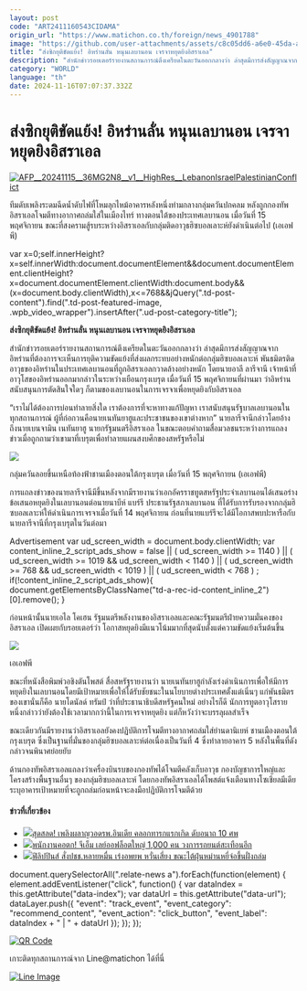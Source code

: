 ```yaml
---
layout: post
code: "ART2411160543CIDAMA"
origin_url: "https://www.matichon.co.th/foreign/news_4901788"
image: "https://github.com/user-attachments/assets/c8c05dd6-a6e0-45da-aa33-1cbe63d2f76a"
title: "ส่งซิกยุติขัดแย้ง! อิหร่านลั่น หนุนเลบานอน เจรจาหยุดยิงอิสราเอล"
description: "สำนักข่าวรอยเตอร์รายงานสถานการณ์ตึงเครียดในตะวันออกกลางว่า ล่าสุดมีการส่งสัญญาณจากอิหร่านที่ต้องการจะเห็นการยุติความขัดแย้งที่ส่งผลกระทบอย่างหนักต่อกลุ่มฮิซบอลเลาะห์ พันธมิตรติดอาวุธของอิหร่านในประเทศเลบานอนที่ถูกอิสราเอลกวาดล้างอย่างหนัก โดยนายอาลี ลารีจานี เจ้าหน้าที่อาวุโสของอิหร่านออกมากล่าวในระหว่างเยือนกรุงเบรุต เมื่อวันที่ 15 พฤศจิกายนที่ผ่านมาว่าอิหร่านสนับสนุนการตัดสินใจใดๆ ก็ตามของเลบานอนในการเจรจาเพื่อหยุดยิงกับอิสราเอล"
category: "WORLD"
language: "th"
date: 2024-11-16T07:07:37.332Z
---
```


# ส่งซิกยุติขัดแย้ง! อิหร่านลั่น หนุนเลบานอน เจรจาหยุดยิงอิสราเอล

[![](https://www.matichon.co.th/wp-content/uploads/2024/11/AFP__20241115__36MG2N8__v1__HighRes__LebanonIsraelPalestinianConflict.jpg "AFP__20241115__36MG2N8__v1__HighRes__LebanonIsraelPalestinianConflict")](https://www.matichon.co.th/wp-content/uploads/2024/11/AFP__20241115__36MG2N8__v1__HighRes__LebanonIsraelPalestinianConflict.jpg)

ทีมดับเพลิงระดมฉีดน้ำดับไฟที่โหมลุกไหม้อาคารหลังหนึ่งท่ามกลางกลุ่มควันปกคลม หลังถูกกองทัพอิสราเอลโจมตีทางอากาศถล่มใส่ในเมืองไทร์ ทางตอนใต้ของประเทศเลบานอน เมื่อวันที่ 15 พฤศจิกายน ขณะที่สงครามสู้รบระหว่างอิสราเอลกับกลุ่มติดอาวุธฮิซบอลเลาะห์ยังดำเนินต่อไป (เอเอฟพี)

var x=0;self.innerHeight?x=self.innerWidth:document.documentElement&&document.documentElement.clientHeight?x=document.documentElement.clientWidth:document.body&&(x=document.body.clientWidth),x<=768&&jQuery(".td-post-content").find(".td-post-featured-image, .wpb\_video\_wrapper").insertAfter(".ud-post-category-title");

**ส่งซิกยุติขัดแย้ง! อิหร่านลั่น หนุนเลบานอน เจรจาหยุดยิงอิสราเอล**

สำนักข่าวรอยเตอร์รายงานสถานการณ์ตึงเครียดในตะวันออกกลางว่า ล่าสุดมีการส่งสัญญาณจากอิหร่านที่ต้องการจะเห็นการยุติความขัดแย้งที่ส่งผลกระทบอย่างหนักต่อกลุ่มฮิซบอลเลาะห์ พันธมิตรติดอาวุธของอิหร่านในประเทศเลบานอนที่ถูกอิสราเอลกวาดล้างอย่างหนัก โดยนายอาลี ลารีจานี เจ้าหน้าที่อาวุโสของอิหร่านออกมากล่าวในระหว่างเยือนกรุงเบรุต เมื่อวันที่ 15 พฤศจิกายนที่ผ่านมา ว่าอิหร่านสนับสนุนการตัดสินใจใดๆ ก็ตามของเลบานอนในการเจรจาเพื่อหยุดยิงกับอิสราเอล

“เราไม่ได้ต้องการบ่อนทำลายสิ่งใด เราต้องการที่จะหาทางแก้ปัญหา เราสนับสนุนรัฐบาลเลบานอนในทุกสถานการณ์ ผู้ที่ก่อกวนคือนายเนทันยาฮูและประชาชนของเขาต่างหาก” นายลารีจานีกล่าวโดยอ้างถึงนายเบนจามิน เนทันยาฮู นายกรัฐมนตรีอิสราเอล ในขณะตอบคำถามสื่อมวลชนระหว่างการแถลงข่าวเมื่อถูกถามว่าเขามาที่เบรุตเพื่อทำลายแผนสงบศึกของสหรัฐหรือไม่

![](https://www.matichon.co.th/wp-content/uploads/2024/11/AFP__20241115__36ML7YV__v1__HighRes__LebanonIsraelPalestinianConflict.jpg)

กลุ่มควันลอยขึ้นเหนือท้องฟ้าชานเมืองตอนใต้กรุงเบรุต เมื่อวันที่ 15 พฤศจิกายน (เอเอฟพี)

การแถลงข่าวของนายลารีจานีมีขึ้นหลังจากมีรายงานว่าเอกอัครราชทูตสหรัฐประจำเลบานอนได้เสนอร่างข้อเสนอหยุดยิงในเลบานอนต่อนายนาบีห์ แบร์รี ประธานรัฐสภาเลบานอน ที่ได้รับการรับรองจากกลุ่มฮิซบอลเลาะห์ให้ดำเนินการเจรจาเมื่อวันที่ 14 พฤศจิกายน ก่อนที่นายแบร์รีจะได้มีโอกาสพบปะหารือกับนายลารีจานีที่กรุงเบรุตในวันต่อมา

Advertisement var ud\_screen\_width = document.body.clientWidth; var content\_inline\_2\_script\_ads\_show = false || ( ud\_screen\_width >= 1140 ) || ( ud\_screen\_width >= 1019 && ud\_screen\_width < 1140 ) || ( ud\_screen\_width >= 768 && ud\_screen\_width < 1019 ) || ( ud\_screen\_width < 768 ) ; if(!content\_inline\_2\_script\_ads\_show){ document.getElementsByClassName("td-a-rec-id-content\_inline\_2")\[0\].remove(); }

ก่อนหน้านั้นนายเอไล โคเฮน รัฐมนตรีพลังงานของอิสราเอลและคณะรัฐมนตรีฝ่ายความมั่นคงของอิสราเอล เปิดเผยกับรอยเตอร์ว่า โอกาสหยุดยิงมีแนวโน้มมากที่สุดนับตั้งแต่ความขัดแย้งเริ่มต้นขึ้น

![](https://www.matichon.co.th/wp-content/uploads/2024/11/AFP__20241115__36MF6EU__v1__HighRes__LebanonIsraelPalestinianConflict.jpg)

เอเอฟพี

ขณะที่หนังสือพิมพ์วอชิงตันโพสต์ สื่อสหรัฐรายงานว่า นายเนทันยาฮูกำลังเร่งดำเนินการเพื่อให้มีการหยุดยิงในเลบานอนโดยมีเป้าหมายเพื่อให้ได้รับชัยชนะในนโยบายต่างประเทศตั้งแต่เนิ่นๆ แก่พันธมิตรของเขานั่นก็คือ นายโดนัลด์ ทรัมป์ ว่าที่ประธานาธิบดีสหรัฐคนใหม่ อย่างไรก็ดี นักการทูตอาวุโสรายหนึ่งกล่าวว่ายังต้องใช้เวลามากกว่านี้ในการเจรจาหยุดยิง แต่ก็หวังว่าจะบรรลุผลสำเร็จ

ขณะเดียวกันมีรายงานว่าอิสราเอลยังคงปฏิบัติการโจมตีทางอากาศถล่มใส่ย่านดานิเยห์ ชานเมืองตอนใต้กรุงเบรุต ซึ่งเป็นฐานที่มั่นของกลุ่มฮิซบอลเลาะห์ต่อเนื่องเป็นวันที่ 4 ซึ่งทำลายอาคาร 5 หลังในพื้นที่ดังกล่าวจนพินาศย่อยยับ

ด้านกองทัพอิสราเอลแถลงว่าเครื่องบินรบของกองทัพได้โจมตีคลังเก็บอาวุธ กองบัญชาการใหญ่และโครงสร้างพื้นฐานอื่นๆ ของกลุ่มฮิซบอลเลาะห์ โดยกองทัพอิสราเอลได้โพสต์แจ้งเตือนทางโซเชียลมีเดียระบุอาคารเป้าหมายที่จะถูกถล่มก่อนหน้าจะลงมือปฏิบัติการโจมตีด้วย

#### ข่าวที่เกี่ยวข้อง

*   [![](https://www.matichon.co.th/wp-content/uploads/2024/11/tds_30.png)สุดสลด! เพลิงผลาญวอดรพ.อินเดีย คลอกทารกแรกเกิด ดับอนาถ 10 ศพ](https://www.matichon.co.th/foreign/news_4901605)
*   [![](https://www.matichon.co.th/wp-content/uploads/2024/11/7240255.jpg)พนักงานคอตก! จีเอ็ม เลย์ออฟล็อตใหญ่ 1,000 คน วงการรถยนต์สะเทือนอีก](https://www.matichon.co.th/foreign/news_4901584)
*   [![](https://www.matichon.co.th/wp-content/uploads/2024/11/AFP__20241115__36MJ4GW__v1__HighRes__PhilippinesWeatherTyphoon.jpg)ฟิลิปปินส์ สั่งปชช.หลายหมื่น เร่งอพยพ หวั่นเสี่ยง ขณะไต้ฝุ่นหม่านหยี่จ่อขึ้นฝั่งถล่ม](https://www.matichon.co.th/foreign/news_4901539)

document.querySelectorAll(".relate-news a").forEach(function(element) { element.addEventListener("click", function() { var dataIndex = this.getAttribute("data-index"); var dataUrl = this.getAttribute("data-url"); dataLayer.push({ "event": "track\_event", "event\_category": "recommend\_content", "event\_action": "click\_button", "event\_label": dataIndex + " | " + dataUrl }); }); });

[![QR Code](https://www.matichon.co.th/wp-content/uploads/2023/07/wob1371z.jpg)](https://lin.ee/ht0nDxX)

เกาะติดทุกสถานการณ์จาก Line@matichon ได้ที่นี่

[![Line Image](https://www.matichon.co.th/wp-content/uploads/2023/07/th.png)](https://lin.ee/ht0nDxX)